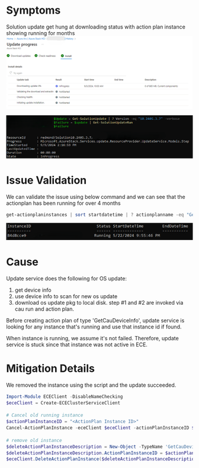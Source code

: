# Symptoms

Solution update get hung at downloading status with action plan instance showing running for months
![Update.png](/TSG/Update/Update_Stuck_02.png)

![ECE.png](/TSG/Update/Update_Stuck_01.png)

# Issue Validation
We can validate the issue using below command and we can see that the actionplan has been running for over 4 months 

```Powershell
get-actionplaninstances | sort startdatetime | ? actionplanname -eq "GetCauDeviceInfo" | ft instanceid, status, startdatetime, enddatetime
```
![Items.png](/TSG/Update/Update_Stuck_03.png)

# Cause
Update service does the following for OS update: 
1. get device info 
2. use device info to scan for new os update 
3. download os update pkg to local disk. step #1 and #2 are invoked via cau run and action plan.

Before creating action plan of type 'GetCauDeviceInfo', update service is looking for any instance that's running and use that instance id if found. 

When instance is running, we assume it's not failed. Therefore, update service is stuck since that instance was not active in ECE.

# Mitigation Details
We removed the instance using the script and the update succeeded.
```Powershell
Import-Module ECEClient -DisableNameChecking
$eceClient = Create-ECEClusterServiceClient

# Cancel old running instance
$actionPlanInstanceID = "<ActionPlan Instance ID>"
Cancel-ActionPlanInstance -eceClient $eceClient -actionPlanInstanceID $actionPlanInstanceID

# remove old instance
$deleteActionPlanInstanceDescription = New-Object -TypeName 'GetCauDeviceInfo'
$deleteActionPlanInstanceDescription.ActionPlanInstanceID = $actionPlanInstanceID
$eceClient.DeleteActionPlanInstance($deleteActionPlanInstanceDescription).Wait()
```